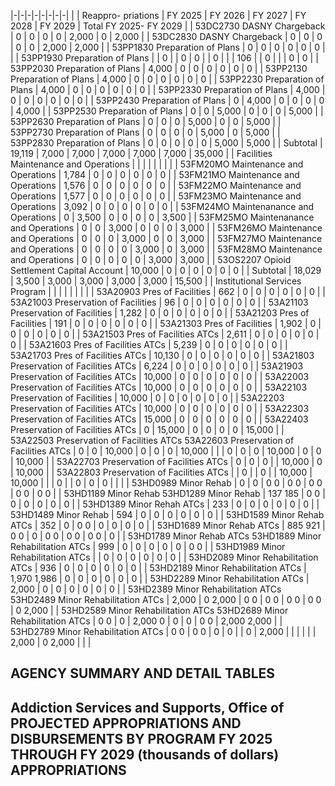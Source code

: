 |-|-|-|-|-|-|-|-|
| | Reappro-  priations | FY 2025 | FY 2026 | FY 2027 | FY 2028 | FY 2029 | Total FY 2025- FY 2029 |
| 53DC2730 DASNY Chargeback | 0 | 0 | 0 | 0 | 2,000 | 0 | 2,000 |
| 53DC2830 DASNY Chargeback | 0 | 0 | 0 | 0 | 0 | 2,000 | 2,000 |
| 53PP1830 Preparation of Plans | 0 | 0 | 0 | 0 | 0 | 0 | |
| 53PP1930 Preparation of Plans | | 0 | | 0 | 0 | | 0 |
| | 106 | | 0 | | | 0 | 0 |
| 53PP2030 Preparation of Plans | 4,000 | 0 | 0 | 0 | 0 | 0 | 0 |
| 53PP2130 Preparation of Plans | 4,000 | 0 | 0 | 0 | 0 | 0 | 0 |
| 53PP2230 Preparation of Plans | 4,000 | 0 | 0 | 0 | 0 | 0 | 0 |
| 53PP2330 Preparation of Plans | 4,000 | 0 | 0 | 0 | 0 | 0 | 0 |
| 53PP2430 Preparation of Plans | 0 | 4,000 | 0 | 0 | 0 | 0 | 4,000 |
| 53PP2530 Preparation of Plans | 0 | 0 | 5,000 | 0 | 0 | 0 | 5,000 |
| 53PP2630 Preparation of Plans | 0 | 0 | 0 | 5,000 | 0 | 0 | 5,000 |
| 53PP2730 Preparation of Plans | 0 | 0 | 0 | 0 | 5,000 | 0 | 5,000 |
| 53PP2830 Preparation of Plans | 0 | 0 | 0 | 0 | 0 | 5,000 | 5,000 |
| Subtotal | 19,119 | 7,000 | 7,000 | 7,000 | 7,000 | 7,000 | 35,000 |
| Facilities Maintenance and Operations | | | | | | | |
| 53FM20MO Maintenance and Operations | 1,784 | 0 | 0 | 0 | 0 | 0 | 0 |
| 53FM21MO Maintenance and Operations | 1,576 | 0 | 0 | 0 | 0 | 0 | 0 |
| 53FM22MO Maintenance and Operations | 1,577 | 0 | 0 | 0 | 0 | 0 | 0 |
| 53FM23MO Maintenance and Operations | 3,092 | 0 | 0 | 0 | 0 | 0 | 0 |
| 53FM24MO Maintenanance and Operations | 0 | 3,500 | 0 | 0 | 0 | 0 | 3,500 |
| 53FM25MO Maintenanance and Operations | 0 | 0 | 3,000 | 0 | 0 | 0 | 3,000 |
| 53FM26MO Maintenance and Operations | 0 | 0 | 0 | 3,000 | 0 | 0 | 3,000 |
| 53FM27MO Maintenance and Operations | 0 | 0 | 0 | 0 | 3,000 | 0 | 3,000 |
| 53FM28MO Maintenance and Operations | 0 | 0 | 0 | 0 | 0 | 3,000 | 3,000 |
| 53OS2207 Opioid Settlement Capital Account | 10,000 | 0 | 0 | 0 | 0 | 0 | 0 |
| Subtotal | 18,029 | 3,500 | 3,000 | 3,000 | 3,000 | 3,000 | 15,500 |
| Institutional Services Program | | | | | | | |
| 53A20903 Pres of Facilities | 662 | 0 | 0 | 0 | 0 | 0 | 0 |
| 53A21003 Preservation of Facilities | 96 | 0 | 0 | 0 | 0 | 0 | 0 |
| 53A21103 Preservation of Facilities | 1,282 | 0 | 0 | 0 | 0 | 0 | 0 |
| 53A21203 Pres of Facilities | 191 | 0 | 0 | 0 | 0 | 0 | 0 |
| 53A21303 Pres of Facilities | 1,902 | 0 | 0 | 0 | 0 | 0 | 0 |
| 53A21503 Pres of Facilities ATCs | 2,611 | 0 | 0 | 0 | 0 | 0 | 0 |
| 53A21603 Pres of Facilities ATCs | 5,239 | 0 | 0 | 0 | 0 | 0 | 0 |
| 53A21703 Pres of Facilities ATCs | 10,130 | 0 | 0 | 0 | 0 | 0 | 0 |
| 53A21803 Preservation of Facilities ATCs | 6,224 | 0 | 0 | 0 | 0 | 0 | 0 |
| 53A21903 Preservation of Facilities ATCs | 10,000 | 0 | 0 | 0 | 0 | 0 | 0 |
| 53A22003 Preservation of Facilities ATCs | 10,000 | 0 | 0 | 0 | 0 | 0 | 0 |
| 53A22103 Preservation of Facilities | 10,000 | 0 | 0 | 0 | 0 | 0 | 0 |
| 53A22203 Preservation of Facilities ATCs | 10,000 | 0 | 0 | 0 | 0 | 0 | 0 |
| 53A22303 Preservation of Facilities ATCs | 15,000 | 0 | 0 | 0 | 0 | 0 | 0 |
| 53A22403 Preservation of Facilities ATCs | 0 | 15,000 | 0 | 0 | 0 | 0 | 15,000 |
| 53A22503 Preservation of Facilities ATCs 53A22603 Preservation of Facilities ATCs | 0 | 0 | 10,000 | 0 | 0 | 0 | 10,000 |
| | 0 | 0 | 0 | 10,000 | 0 | 0 | 10,000 |
| 53A22703 Preservation of Facilities ATCs | 0 | 0 | 0 | | 10,000 | 0 | 10,000 |
| 53A22803 Preservation of Facilities ATCs | | 0 | | 0 | | 10,000 | 10,000 |
| | 0 | | 0 | 0 | 0 | | |
| 53HD0989 Minor Rehab | 0 | 0 | 0  0 | 0  0 | 0  0 | 0  0 | 0  0 |
| 53HD1189 Minor Rehab 53HD1289 Minor Rehab | 137  185 | 0  0 | 0 | 0 | 0 | 0 | 0 |
| 53HD1389 Minor Rehah ATCs | 233 | 0 | 0 | 0 | 0 | 0 | 0 |
| 53HD1489 Minor Rehab | 594 | 0 | 0 | 0 | 0 | 0 | 0 |
| 53HD1589 Minor Rehab ATCs | 352 | 0 | 0  0 | 0 | 0 | 0 | 0 |
| 53HD1689 Minor Rehab ATCs | 885  921 | 0  0 | 0 | 0  0 | 0  0 | 0  0 | 0 |
| 53HD1789 Minor Rehab ATCs 53HD1889 Minor Rehabilitation ATCs | 999 | 0 | 0 | 0 | 0 | 0 | 0  0 |
| 53HD1989 Minor Rehabilitation ATCs | | 0 | 0 | 0 | 0 | 0 | 0 |
| 53HD2089 Minor Rehabilitation ATCs | 936 | 0 | 0 | 0 | 0 | 0 | 0 |
| 53HD2189 Minor Rehabilitation ATCs | 1,970  1,986 | 0 | 0 | 0 | 0 | 0 | 0 |
| 53HD2289 Minor Rehabilitation ATCs | 2,000 | 0 | 0 | 0 | 0 | 0 | 0 |
| 53HD2389 Minor Rehabilitation ATCs 53HD2489 Minor Rehabilitation ATCs | 2,000 | 0  2,000 | 0  0 | 0  0 | 0  0 | 0  0 | 0  2,000 |
| 53HD2589 Minor Rehabilitation ATCs 53HD2689 Minor Rehabilitation ATCs | 0  0 | 0 | 2,000  0 | 0 | 0 | 0  0 | 2,000  2,000 |
| 53HD2789 Minor Rehabilitation ATCs | 0  0 | 0  0 | 0 | 0 | | 0 | 2,000 |
| | | | | 2,000 | 0  2,000 | | |

## **AGENCY SUMMARY AND DETAIL TABLES**

## **Addiction Services and Supports, Office of PROJECTED APPROPRIATIONS AND DISBURSEMENTS BY PROGRAM FY 2025 THROUGH FY 2029 (thousands of dollars) APPROPRIATIONS**